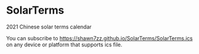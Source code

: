 # SolarTerms

2021 Chinese solar terms calendar

You can subscribe to https://shawn7zz.github.io/SolarTerms/SolarTerms.ics on any device or platform that supports ics file.
